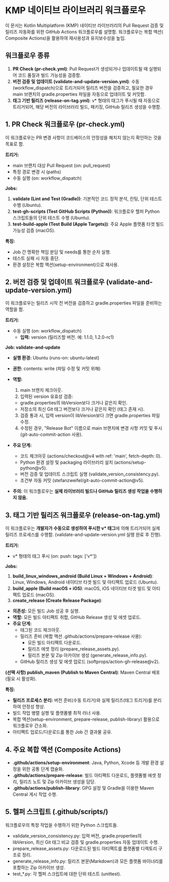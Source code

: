 # KMP 네이티브 라이브러리 워크플로우

이 문서는 Kotlin Multiplatform (KMP) 네이티브 라이브러리의 Pull Request 검증 및 릴리즈 자동화를 위한 GitHub Actions 워크플로우를 설명함. 워크플로우는 복합 액션(
Composite Actions)을 활용하여 재사용성과 유지보수성을 높임.

## 워크플로우 종류

1. **PR Check (pr-check.yml)**: Pull Request가 생성되거나 업데이트될 때 실행되어 코드 품질과 빌드 가능성을 검증함.
2. **버전 검증 및 업데이트 (validate-and-update-version.yml)**: 수동(workflow\_dispatch)으로 트리거되어 릴리즈 버전을 검증하고, 필요한 경우 main 브랜치의
   gradle.properties 파일을 자동으로 업데이트 및 커밋함.
3. **태그 기반 릴리즈 (release-on-tag.yml)**: v\* 형태의 태그가 푸시될 때 자동으로 트리거되어, 해당 버전의 라이브러리 빌드, 패키징, GitHub 릴리즈 생성을 수행함.

## 1. PR Check 워크플로우 (pr-check.yml)

이 워크플로우는 PR 변경 사항이 코드베이스의 안정성을 해치지 않는지 확인하는 것을 목표로 함.

**트리거:**

* main 브랜치 대상 Pull Request (on: pull\_request)
* 특정 경로 변경 시 (paths)
* 수동 실행 (on: workflow\_dispatch)

**Jobs:**

1. **validate (Lint and Test (Gradle))**: 기본적인 코드 정적 분석, 린팅, 단위 테스트 수행 (Ubuntu).
2. **test-gh-scripts (Test GitHub Scripts (Python))**: 워크플로우 헬퍼 Python 스크립트들의 단위 테스트 수행 (Ubuntu).
3. **test-build-apple (Test Build (Apple Targets))**: 주요 Apple 플랫폼 타겟 빌드 가능성 검증 (macOS).

**특징:**

* Job 간 명확한 책임 분담 및 needs를 통한 순차 실행.
* 테스트 실패 시 자동 중단.
* 환경 설정은 복합 액션(setup-environment)으로 재사용.

## 2. 버전 검증 및 업데이트 워크플로우 (validate-and-update-version.yml)

이 워크플로우는 릴리즈 시작 전 버전을 검증하고 gradle.properties 파일을 준비하는 역할을 함.

**트리거:**

* 수동 실행 (on: workflow\_dispatch)
  * **입력:** version (릴리즈할 버전. 예: 1.1.0, 1.2.0-rc1)

**Job: validate-and-update**

* **실행 환경:** Ubuntu (runs-on: ubuntu-latest)
* **권한:** contents: write (파일 수정 및 커밋 위해)
* **역할:**
  1. main 브랜치 체크아웃.
  2. 입력된 version 유효성 검증:

  * gradle.properties의 libVersion보다 크거나 같은지 확인.
  * 저장소의 최신 Git 태그 버전보다 크거나 같은지 확인 (태그 존재 시).

  3. 검증 통과 시, 입력 version이 libVersion보다 크면 gradle.properties 파일 수정.
  4. 수정된 경우, "Release Bot" 이름으로 main 브랜치에 변경 사항 커밋 및 푸시 (git-auto-commit-action 사용).
* **주요 단계:**
  * 코드 체크아웃 (actions/checkout@v4 with ref: 'main', fetch-depth: 0).
  * Python 환경 설정 및 packaging 라이브러리 설치 (actions/setup-python@v5).
  * 버전 검증 및 업데이트 스크립트 실행 (validate\_version\_consistency.py).
  * 조건부 자동 커밋 (stefanzweifel/git-auto-commit-action@v5).
* **주의:** 이 워크플로우는 **실제 라이브러리 빌드나 GitHub 릴리즈 생성 작업을 수행하지 않음.**

## 3. 태그 기반 릴리즈 워크플로우 (release-on-tag.yml)

이 워크플로우는 **개발자가 수동으로 생성하여 푸시한 v\* 태그**에 의해 트리거되어 실제 릴리즈 프로세스를 수행함. (validate-and-update-version.yml 실행 완료 후 진행).

**트리거:**

* v\* 형태의 태그 푸시 (on: push: tags: \['v\*'\])

**Jobs:**

1. **build\_linux\_windows\_android (Build Linux \+ Windows \+ Android)**: Linux, Windows, Android 네이티브 타겟 빌드 및 아티팩트
   업로드 (Ubuntu).
2. **build\_apple (Build macOS \+ iOS)**: macOS, iOS 네이티브 타겟 빌드 및 아티팩트 업로드 (macOS).
3. **create\_release (Create Release Package)**:

* **의존성:** 모든 빌드 Job 성공 후 실행.
* **역할:** 모든 빌드 아티팩트 취합, GitHub Release 생성 및 에셋 업로드.
* **주요 단계:**
  * 태그된 코드 체크아웃.
  * 릴리즈 준비 (복합 액션 .github/actions/prepare-release 사용):
    * 모든 빌드 아티팩트 다운로드.
    * 릴리즈 에셋 정리 (prepare\_release\_assets.py).
    * 릴리즈 본문 및 Zip 아카이브 생성 (generate\_release\_info.py).
  * GitHub 릴리즈 생성 및 에셋 업로드 (softprops/action-gh-release@v2).

**(선택 사항) publish\_maven (Publish to Maven Central)**: Maven Central 배포 (필요 시 활성화).

**특징:**

* **릴리즈 프로세스 분리:** 버전 준비(수동 트리거)와 실제 릴리즈(태그 트리거)를 분리하여 안정성 향상.
* 빌드 작업 병렬 실행 및 플랫폼별 최적 러너 사용.
* 복합 액션(setup-environment, prepare-release, publish-library) 활용으로 워크플로우 간소화.
* 아티팩트 업로드/다운로드를 통한 Job 간 결과물 공유.

## 4. 주요 복합 액션 (Composite Actions)

* **.github/actions/setup-environment**: Java, Python, Xcode 등 개발 환경 설정을 위한 공통 단계 캡슐화.
* **.github/actions/prepare-release**: 빌드 아티팩트 다운로드, 플랫폼별 에셋 정리, 릴리즈 노트 및 Zip 아카이브 생성을 담당.
* **.github/actions/publish-library**: GPG 설정 및 Gradle을 이용한 Maven Central 게시 작업 수행.

## 5. 헬퍼 스크립트 (.github/scripts/)

워크플로우의 특정 작업을 수행하기 위한 Python 스크립트들.

* validate\_version\_consistency.py: 입력 버전, gradle.properties의 libVersion, 최신 Git 태그 비교 검증 및 gradle.properties 자동 업데이트
  수행.
* prepare\_release\_assets.py: 다운로드된 빌드 아티팩트를 플랫폼별 디렉토리 구조로 정리.
* generate\_release\_info.py: 릴리즈 본문(Markdown)과 모든 플랫폼 바이너리를 포함하는 Zip 아카이브 생성.
* test\_\*.py: 각 헬퍼 스크립트에 대한 단위 테스트 (unittest).
